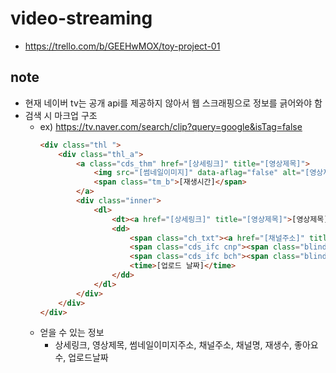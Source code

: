 # video-streaming

+ https://trello.com/b/GEEHwMOX/toy-project-01

## note
* 현재 네이버 tv는 공개 api를 제공하지 않아서 웹 스크래핑으로 정보를 긁어와야 함
* 검색 시 마크업 구조 
    + ex) https://tv.naver.com/search/clip?query=google&isTag=false
        ```html
	    <div class="thl ">
            <div class="thl_a">
                <a class="cds_thm" href="[상세링크]" title="[영상제목]">
                    <img src="[썸네일이미지]" data-aflag="false" alt="[영상제목]">
                    <span class="tm_b">[재생시간]</span>
                </a>
                <div class="inner">
                    <dl>
                        <dt><a href="[상세링크]" title="[영상제목]">[영상제목]</a></dt>
                        <dd>
                            <span class="ch_txt"><a href="[채널주소]" title="[채널 명]">[채널 명]</a></span>
                            <span class="cds_ifc cnp"><span class="blind">재생 수</span>[재생 수]</span>
                            <span class="cds_ifc bch"><span class="blind">좋아요 수</span>[좋아요 수]</span>
                            <time>[업로드 날짜]</time>
                        </dd>
                    </dl>
                </div>
            </div>
        </div>
        ```
    + 얻을 수 있는 정보
        - 상세링크, 영상제목, 썸네일이미지주소, 채널주소, 채널명, 재생수, 좋아요수, 업로드날짜
